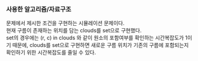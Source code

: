 ### 사용한 알고리즘/자료구조

문제에서 제시한 조건을 구현하는 시뮬레이션 문제이다.  
현재 구름이 존재하는 위치를 담는 clouds를 set으로 구현했다.  
set의 경우에는 (r, c) in clouds 와 같이 원소의 포함여부를 확인하는 시간복잡도가 1이기 때문에,
clouds를 set으로 구현하면 새로운 구름 위치가 기존의 구름에 포함되는지 확인하기 위한 시간복잡도를 줄일 수 있다.

